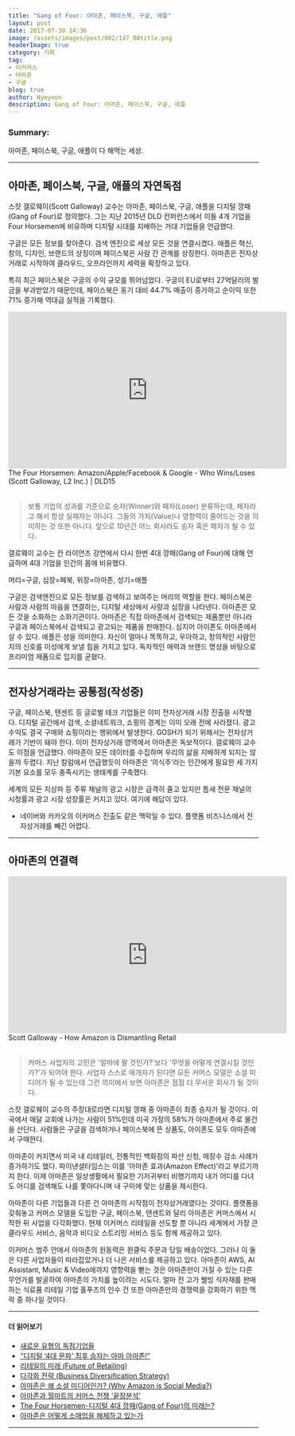```yaml
---
title: "Gang of Four: 아마존, 페이스북, 구글, 애플"
layout: post
date: 2017-07-30 14:36
image: /assets/images/post/002/147_00title.png
headerImage: true
category: 기획
tag:
- 이커머스
- 아마존
- 구글
blog: true
author: Hyeyeon
description: Gang of Four: 아마존, 페이스북, 구글, 애플
---
```


### Summary:

아마존, 페이스북, 구글, 애플이 다 해먹는 세상.

---

## 아마존, 페이스북, 구글, 애플의 자연독점

스캇 갤로웨이(Scott Galloway) 교수는 아마존, 페이스북, 구글, 애플을 디지털 깡패(Gang of Four)로 정의했다. 그는 지난 2015년 DLD 컨퍼런스에서 이들 4개 기업을 Four Horsemen에 비유하며 디지털 시대를 지배하는 거대 기업들을 언급했다.

구글은 모든 정보를 찾아준다. 검색 엔진으로 세상 모든 것을 연결시켰다. 애플은 혁신, 창의, 디자인, 브랜드의 상징이며 페이스북은 사람 간 관계를 상징한다. 아마존은 전자상거래로 시작하여 클라우드, 오프라인까지 세력을 확장하고 있다.

특히 최근 페이스북은 구글의 수익 규모를 뛰어넘었다. 구글이 EU로부터 27억달러의 벌금을 부과받았기 때문인데, 페이스북은 동기 대비 44.7% 매출이 증가하고 순이익 또한 71% 증가해 역대급 실적을 기록했다.

<iframe width="560" height="315" src="https://www.youtube.com/embed/XCvwCcEP74Q" frameborder="0" allowfullscreen></iframe>
<figcaption class="caption">The Four Horsemen: Amazon/Apple/Facebook & Google - Who Wins/Loses (Scott Galloway, L2 Inc.) | DLD15</figcaption>

<br>

> 보통 기업의 성과를 기준으로 승자(Winner)와 패자(Loser) 분류하는데, 패자라고 해서 항상 실패자는 아니다. 그들의 가치(Value)나 영향력이 줄어드는 것을 의미하는 것 또한 아니다. 앞으로 10년간 어느 회사라도 승자 혹은 패자가 될 수 있다.

갤로웨이 교수는 칸 라이언즈 강연에서 다시 한번 4대 깡패(Gang of Four)에 대해 언급하며 4대 기업을 인간의 몸에 비유했다.

머리=구글, 심장=페북, 위장=아마존, 성기=애플

구글은 검색엔진으로 모든 정보를 검색하고 보여주는 머리의 역할을 한다. 페이스북은 사람과 사람의 마음을 연결하는, 디지털 세상에서 사랑과 심장을 나타낸다. 아마존은 모든 것을 소화하는 소화기관이다. 아마존은 직접 아마존에서 검색되는 제품뿐만 아니라 구글과 페이스북에서 검색되고 광고되는 제품을 판매한다. 심지어 아이폰도 아마존에서 살 수 있다. 애플은 성을 의미한다. 자신이 얼마나 똑똑하고, 우아하고, 창의적인 사람인지의 신호를 이성에게 보낼 힘을 가지고 있다. 독자적인 매력과 브랜드 명성을 바탕으로 프리미엄 제품으로 입지를 굳혔다.

---

## 전자상거래라는 공통점(작성중)

구글, 페이스북, 텐센트 등 글로벌 테크 기업들은 이미 전자상거래 시장 진출을 시작했다. 디지털 공간에서 검색, 소셜네트워크, 쇼핑의 경계는 이미 오래 전에 사라졌다. 광고 수익도 결국 구매와 쇼핑이라는 행위에서 발생한다. GOSH가 되기 위해서는 전자상거래가 기반이 돼야 한다. 이미 전자상거래 영역에서 아마존은 독보적이다. 갤로웨이 교수도 이점을 언급했다. 아마존이 모든 데이터를 수집하며 우리의 삶을 지배하게 되지는 않을까 두렵다. 지난 칼럼에서 언급했듯이 아마존은 ‘의식주’라는 인간에게 필요한 세 가지 기본 요소를 모두 충족시키는 생태계를 구축했다.

세계의 모든 지상파 등 주류 채널의 광고 시장은 급격히 줄고 있지만 틈새 전문 채널의 시청률과 광고 시장 성장률은 커지고 있다. 여기에 해답이 있다.

+ 네이버와 카카오의 이커머스 진출도 같은 맥락일 수 있다. 플랫폼 비즈니스에서 전자상거래를 빼긴 어렵다.

---

## 아마존의 연결력

<iframe width="560" height="315" src="https://www.youtube.com/embed/3MOwRTTq1bY" frameborder="0" allowfullscreen></iframe>
<figcaption class="caption">Scott Galloway - How Amazon is Dismantling Retail</figcaption>

<br>

> 커머스 사업자의 고민은 '얼마에 팔 것인가?'보다 '무엇을 어떻게 연결시킬 것인가?'가 되어야 한다. 사업자 스스로 매개자가 된다면 모든 커머스 모델은 소셜 미디어가 될 수 있는데 그런 의미에서 보면 아마존은 점점 더 무서운 회사가 될 것이다.

스캇 갤로웨이 교수의 주장대로라면 디지털 깡패 중 아마존이 최종 승자가 될 것이다. 미국에서 매달 교회에 나가는 사람이 51%인데 미국 가정의 58%가 아마존에서 주로 물건을 산단다. 사람들은 구글을 검색하거나 페이스북에 뜬 상품도, 아이폰도 모두 아마존에서 구매한다.

아마존이 커지면서 미국 내 리테일러, 전통적인 백화점의 파산 신청, 매장수 감소 사례가 증가하기도 했다. 파이낸셜타임스는 이를 '아마존 효과(Amazon Effect)'라고 부르기까지 한다. 이제 아마존은 일상생활에서 필요한 기저귀부터 비행기까지 내가 어디를 다녀도 어디를 검색해도 나를 쫓아다니며 내 구미에 맞는 상품을 제시한다.


아마존이 다른 기업들과 다른 건 아마존의 시작점이 전자상거래였다는 것이다. 플랫폼을 갖춰놓고 커머스 모델을 도입한 구글, 페이스북, 텐센트와 달리 아마존은 커머스에서 시작한 뒤 사업을 다각화했다. 현재 이커머스 리테일을 선도할 뿐 아니라 세계에서 가장 큰 클라우드 서비스, 음악과 비디오 스트리밍 서비스 등도 함께 제공하고 있다.

이커머스 범주 안에서 아마존의 원동력은 원클릭 주문과 당일 배송이었다. 그러나 이 둘은 다른 사업자들이 따라잡았거나 더 나은 서비스를 제공하고 있다. 아마존이 AWS, AI Assistant, Music & Video에까지 영향력을 뻗는 것은 아마존만이 가질 수 있는 다른 무언가를 발굴하여 아마존의 가치를 높이려는 시도다. 얼마 전 고가 웰빙 식자재를 판매하는 식료품 리테일 기업 홀푸즈의 인수 건 또한 아마존만의 경쟁력을 강화하기 위한 맥락 중 하나일 것이다.

---

#### 더 읽어보기

* [새로운 유형의 독점기업들](http://ppss.kr/archives/112467)
* [“디지털 ‘4대 문파’ 최후 승자는 아마 아마존!”](http://www.newdaily.co.kr/mobile/mnewdaily/newsview.php?id=348867)
* [리테일의 미래 (Future of Retailing)](http://soob.me/futureofretailing/)
* [다각화 전략 (Business Diversification Strategy)](http://soob.me/business-diversify/)
* [아마존은 왜 소셜 미디어인가? (Why Amazon is Social Media?)](https://organicmedialab.com/2013/07/05/why-amazon-is-social-media/)
* [아마존과 월마트의 커머스 전쟁 ‘끝장분석’](http://verticalplatform.kr/archives/9156)
* [The Four Horsemen-디지털 4대 깡패(Gang of Four)의 미래는?](http://verticalplatform.kr/archives/9240)
* [아마존은 어떻게 소매업을 해체하고 있는가](https://estimastory.com/2017/05/01/alexashopping/)

---
